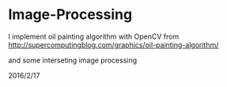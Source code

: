 # Image-Processing
I implement oil painting algorithm with OpenCV from http://supercomputingblog.com/graphics/oil-painting-algorithm/

and some interseting image processing

2016/2/17
